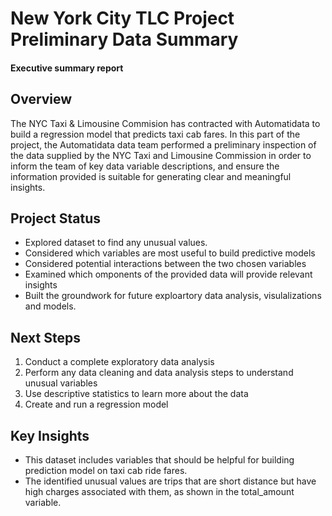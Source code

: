 # New York City TLC Project Preliminary Data Summary

#### Executive summary report

## Overview
The NYC Taxi & Limousine Commision has contracted with Automatidata to build a regression model that predicts taxi cab fares. In this part of the project, the Automatidata data team performed a preliminary inspection of the data supplied by the NYC Taxi and Limousine Commission in order to inform the team of key data variable descriptions, and ensure the information provided is suitable for generating clear and meaningful insights.

## Project Status
* Explored dataset to find any unusual values.
* Considered which variables are most useful to build predictive models
* Considered potential interactions between the two chosen variables
* Examined which omponents of the provided data will provide relevant insights
* Built the groundwork for future exploartory data analysis, visulalizations and models.

## Next Steps
1. Conduct a complete exploratory data analysis
2. Perform any data cleaning and data analysis steps to understand unusual variables
3. Use descriptive statistics to learn more about the data
4. Create and run a regression model

## Key Insights
* This dataset includes variables that should be helpful for building prediction model on taxi cab ride fares.
* The identified unusual values are trips that are short distance but have high charges associated with them, as shown in the total_amount variable.
